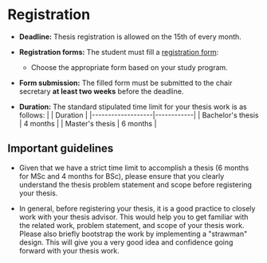 # Registration

- **Deadline:** Thesis registration is allowed on the 15th of every month.

- **Registration forms:**  The student must fill a [registration form](https://www.in.tum.de/en/current-students/administrative-matters/thesis-guidelines-and-topics/): 

    - Choose the appropriate form based on your study program.

- **Form submission:** The filled form must be submitted to the chair secretary **at least two weeks** before the deadline. 

- **Duration:** The standard stipulated time limit for your thesis work is as follows:
|                    | Duration |
|-------------------|------------|
| Bachelor's thesis | 4 months   |
| Master's thesis   | 6 months |

## Important guidelines

- Given that we have a strict time limit to accomplish a thesis (6 months for MSc and 4 months for BSc), please ensure that you clearly understand the thesis problem statement and scope before registering your thesis.


- In general, before registering your thesis, it is a good practice to closely work with your thesis advisor. This would help you to get familiar with the related work, problem statement, and scope of your thesis work. Please also briefly bootstrap the work by implementing a "strawman" design. This will give you a very good idea and confidence going forward with your thesis work. 





 

